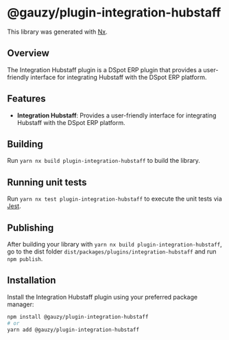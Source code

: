# @gauzy/plugin-integration-hubstaff

This library was generated with [Nx](https://nx.dev).

## Overview

The Integration Hubstaff plugin is a DSpot ERP plugin that provides a user-friendly interface for integrating Hubstaff with the DSpot ERP platform.

## Features

-   **Integration Hubstaff**: Provides a user-friendly interface for integrating Hubstaff with the DSpot ERP platform.

## Building

Run `yarn nx build plugin-integration-hubstaff` to build the library.

## Running unit tests

Run `yarn nx test plugin-integration-hubstaff` to execute the unit tests via [Jest](https://jestjs.io).

## Publishing

After building your library with `yarn nx build plugin-integration-hubstaff`, go to the dist folder `dist/packages/plugins/integration-hubstaff` and run `npm publish`.

## Installation

Install the Integration Hubstaff plugin using your preferred package manager:

```bash
npm install @gauzy/plugin-integration-hubstaff
# or
yarn add @gauzy/plugin-integration-hubstaff
```
